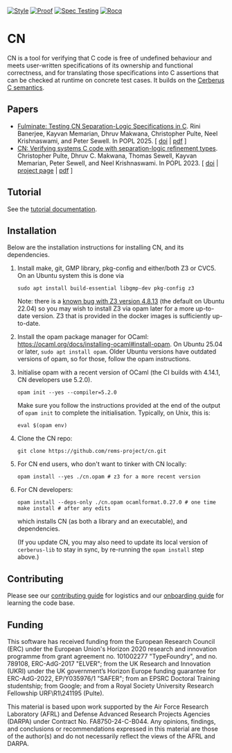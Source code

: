 [![Style](https://github.com/rems-project/cn/actions/workflows/style.yml/badge.svg)](https://github.com/rems-project/cn/actions/workflows/style.yml)
[![Proof](https://github.com/rems-project/cn/actions/workflows/proof.yml/badge.svg)](https://github.com/rems-project/cn/actions/workflows/proof.yml)
[![Spec Testing](https://github.com/rems-project/cn/actions/workflows/spec-testing.yml/badge.svg)](https://github.com/rems-project/cn/actions/workflows/spec-testing.yml)
[![Rocq](https://github.com/rems-project/cn/actions/workflows/rocq.yml/badge.svg)](https://github.com/rems-project/cn/actions/workflows/rocq.yml)


# CN

CN is a tool for verifying that C code is free of undefined behaviour and meets
user-written specifications of its ownership and functional correctness, and for translating those specifications into
C assertions that can be checked at runtime on concrete test cases.
It builds on the [Cerberus C semantics](https://github.com/rems-project/cerberus).

## Papers


<ul>

<li> <a name="fulminate-popl2025"></a> 
   <a href="http://www.cl.cam.ac.uk/users/pes20/cn-testing-popl2025.pdf">Fulminate: Testing CN Separation-Logic Specifications in C</a>.
 Rini Banerjee, Kayvan Memarian, Dhruv Makwana, Christopher Pulte, Neel Krishnaswami, and Peter Sewell.
 In POPL 2025.
[
<a href="http://dx.doi.org/10.1145/3704879">doi</a>&nbsp;| 
<a href="http://www.cl.cam.ac.uk/users/pes20/cn-testing-popl2025.pdf">pdf</a> 
]
</li>


<li>
<a name="2023-popl-cn"></a>
<a href="http://www.cl.cam.ac.uk/users/pes20/cn-draft.pdf">CN: Verifying systems C code with separation-logic refinement types</a>.
 Christopher Pulte, Dhruv&nbsp;C. Makwana, Thomas Sewell, Kayvan Memarian, Peter Sewell, and Neel Krishnaswami.
 In POPL 2023.
[
<a href="http://dx.doi.org/10.1145/3571194">doi</a>&nbsp;| 
<a href="https://www.cl.cam.ac.uk/~cp526/popl23.html">project page</a>&nbsp;| 
<a href="http://www.cl.cam.ac.uk/users/pes20/cn-draft.pdf">pdf</a>
]
</li>
</ul>

## Tutorial

See the [tutorial documentation](https://rems-project.github.io/cn-tutorial/).

## Installation

Below are the installation instructions for installing CN,
and its dependencies.


1. Install make, git, GMP library, pkg-config and either/both Z3 or CVC5.
   On an Ubuntu system this is done via
   ```
   sudo apt install build-essential libgmp-dev pkg-config z3
   ```
   Note: there is a [known bug with Z3 version
   4.8.13](https://github.com/rems-project/cerberus/issues/663) (the default on
   Ubuntu 22.04) so you may wish to install Z3 via opam later for a more
   up-to-date version. Z3 that is provided in the docker images is sufficiently up-to-date.

2. Install the opam package manager for OCaml:
   https://ocaml.org/docs/installing-ocaml#install-opam.
   On Ubuntu 25.04 or later, `sudo apt install opam`. Older Ubuntu versions have outdated versions of opam, so for those, follow the opam instructions.

3. Initialise opam with a recent version of OCaml (the CI builds with 4.14.1,
   CN developers use 5.2.0).
   ```
   opam init --yes --compiler=5.2.0
   ````

   Make sure you follow the instructions provided at the end of the output of `opam init` to complete the initialisation. Typically, on Unix, this is:

   ```
   eval $(opam env)
   ```

4. Clone the CN repo:
   ```
   git clone https://github.com/rems-project/cn.git
   ```

5. For CN end users, who don't want to tinker with CN locally:
   ```
   opam install --yes ./cn.opam # z3 for a more recent version
   ```

6. For CN developers:
   ```
   opam install --deps-only ./cn.opam ocamlformat.0.27.0 # one time
   make install # after any edits
   ```
   which installs CN (as both a library and an executable), and
   dependencies.
   
   (If you update CN, you may also need to update its local version of
   `cerberus-lib` to stay in sync, by re-running the `opam install`
   step above.)

## Contributing

Please see our [contributing
guide](https://github.com/rems-project/cn/blob/main/doc/CONTRIBUTING.md)
for logistics and our [onboarding
guide](https://github.com/rems-project/cn/blob/main/doc/ONBOARDING.md)
for learning the code base.


## Funding

This software has received funding from the European Research Council
(ERC) under the European Union's Horizon 2020 research and innovation
programme from grant agreement no. 101002277 "TypeFoundry", and no. 789108,
ERC-AdG-2017 "ELVER"; from the UK Research and Innovation (UKRI) under the
UK government’s Horizon Europe funding guarantee for ERC-AdG-2022,
EP/Y035976/1 "SAFER"; from an EPSRC Doctoral Training studentship;
from Google; and from a Royal Society University Research Fellowship 
URF\R1\241195 (Pulte).

This material is based upon work supported by the Air Force Research Laboratory 
(AFRL) and Defense Advanced Research Projects Agencies (DARPA) under Contract 
No. FA8750-24-C-B044.  Any opinions, findings, and conclusions or 
recommendations expressed in this material are those of the author(s) and do 
not necessarily reflect the views of the AFRL and DARPA.
